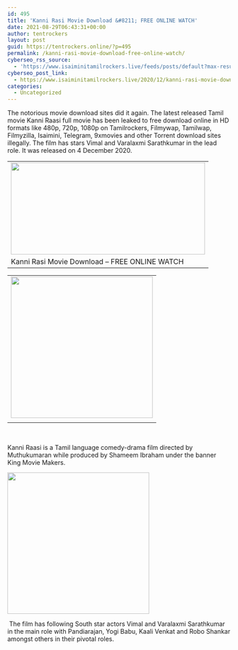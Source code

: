 ```yaml
---
id: 495
title: 'Kanni Rasi Movie Download &#8211; FREE ONLINE WATCH'
date: 2021-08-29T06:43:31+00:00
author: tentrockers
layout: post
guid: https://tentrockers.online/?p=495
permalink: /kanni-rasi-movie-download-free-online-watch/
cyberseo_rss_source:
  - 'https://www.isaiminitamilrockers.live/feeds/posts/default?max-results=150&start-index=151'
cyberseo_post_link:
  - https://www.isaiminitamilrockers.live/2020/12/kanni-rasi-movie-download-free-online.html
categories:
  - Uncategorized
---
```

<meta content="The notorious movie download sites did it again. The latest released Tamil movie Kanni Raasi full movie has been leaked to free download onl..." name="twitter:description" />

  


<center>
</center>

The notorious movie download sites did it again. The latest released Tamil movie Kanni Raasi full movie has been leaked to free download online in HD formats like 480p, 720p, 1080p on Tamilrockers, Filmywap, Tamilwap, Filmyzilla, Isaimini, Telegram, 9xmovies and other Torrent download sites illegally. The film has stars Vimal and Varalaxmi Sarathkumar in the lead role. It was released on 4 December 2020.

<table align="center" cellpadding="0" cellspacing="0" class="tr-caption-container">
  <tr>
    <td>
      <a href="https://1.bp.blogspot.com/-zpyIk5yhWXU/X9gfae_xNdI/AAAAAAAAAB0/D_kRdpgywp8Mb4TJpvr_olAsJ8wvr5FbwCLcBGAsYHQ/s1200/Kaani-Raasi-2020-Tamil-Movie.jpg"><img loading="lazy" border="0" data-original-height="675" data-original-width="1200" height="208" src="https://1.bp.blogspot.com/-zpyIk5yhWXU/X9gfae_xNdI/AAAAAAAAAB0/D_kRdpgywp8Mb4TJpvr_olAsJ8wvr5FbwCLcBGAsYHQ/w438-h208/Kaani-Raasi-2020-Tamil-Movie.jpg" width="438" /></a>
    </td>
  </tr>
  
  <tr>
    <td class="tr-caption">
      Kanni Rasi Movie Download &#8211; FREE ONLINE WATCH
    </td>
  </tr>
</table>

<table align="center" cellpadding="0" cellspacing="0" class="tr-caption-container">
  <tr>
    <td>
      <span><a href="https://mavq.net/73f2608dcc/1d4c29c27d/?placementName=default" target="_blank" rel="noopener"><img border="0" data-original-height="166" data-original-width="800" src="https://1.bp.blogspot.com/-Ih3SO-x4hZg/X9gfoy3dAsI/AAAAAAAAAB4/9VrS2NyuTqENHZL7OpnhaOVlokwmFI3yACLcBGAsYHQ/s320/unnamed.gif" width="320" /></a></span>
    </td>
  </tr>
  
  <tr>
    <td class="tr-caption">
    </td>
  </tr>
</table>

&nbsp; &nbsp; &nbsp; &nbsp; &nbsp; &nbsp; &nbsp; &nbsp; &nbsp; &nbsp; &nbsp; &nbsp; &nbsp; &nbsp; &nbsp; &nbsp; &nbsp;

Kanni Raasi is a Tamil language comedy-drama film directed by Muthukumaran while produced by Shameem Ibraham under the banner King Movie Makers.

<div class="separator">
  <a href="https://www.isaiminitamilrockers.live/2020/12/kanni-rasi-movie-download-free-online.html" target="_blank" rel="noopener"><img border="0" data-original-height="166" data-original-width="800" src="https://1.bp.blogspot.com/-HipGAMN_G8Y/X9gfzekhNGI/AAAAAAAAACA/t06j8gdYkmwqzF_SaM6BQ9SjtZLEL0VZgCLcBGAsYHQ/s320/unnamed.gif" width="320" /></a>
</div>

&nbsp;The film has following South star actors Vimal and Varalaxmi Sarathkumar in the main role with Pandiarajan, Yogi Babu, Kaali Venkat and Robo Shankar amongst others in their pivotal roles.

<center>
</center>